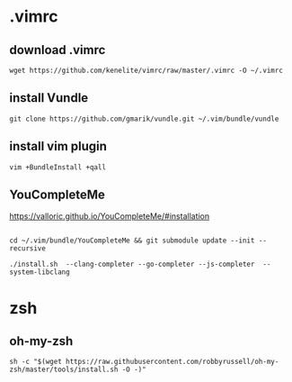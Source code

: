 # .vimrc #



## download .vimrc

```
wget https://github.com/kenelite/vimrc/raw/master/.vimrc -O ~/.vimrc 
```

## install Vundle

```
git clone https://github.com/gmarik/vundle.git ~/.vim/bundle/vundle 
```


## install vim plugin

```
vim +BundleInstall +qall
```

## YouCompleteMe

https://valloric.github.io/YouCompleteMe/#installation

``` 

cd ~/.vim/bundle/YouCompleteMe && git submodule update --init --recursive 

./install.sh  --clang-completer --go-completer --js-completer  --system-libclang

```


# zsh

## oh-my-zsh 

```
sh -c "$(wget https://raw.githubusercontent.com/robbyrussell/oh-my-zsh/master/tools/install.sh -O -)"

```
